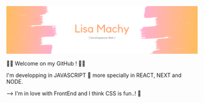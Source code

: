 ![Cover](https://github.com/lisaseayou/lisaseayou/blob/main/Lisa%20machy%20(3).png)


🤙🏼  Welcome on my GitHub ! 🤙🏼

I'm developping in JAVASCRIPT 🚀 more specially in REACT, NEXT and NODE. 

--> I'm in love with FrontEnd and I think CSS is fun..! 🤩


